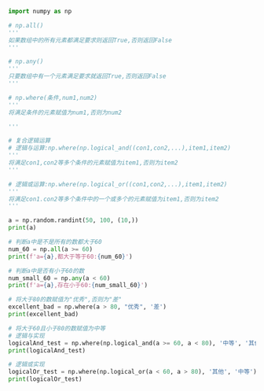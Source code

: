 
<BlogInfo title="28.通用判断函数" author="白日梦想猿" pv=0 read_times=0 pre_cost_time=0分46秒 category="numpy学习" tag_list="['numpy学习']" create_time="2021.08.23 09:20:11" update_time="2021.08.23 09:44:34" />

```python
import numpy as np

# np.all()
'''
如果数组中的所有元素都满足要求则返回True,否则返回False
'''

# np.any()
'''
只要数组中有一个元素满足要求就返回True,否则返回False
'''

# np.where(条件,num1,num2)
'''
将满足条件的元素赋值为num1,否则为num2

'''

# 复合逻辑运算
# 逻辑与运算:np.where(np.logical_and((con1,con2,...),item1,item2)
'''
将满足con1,con2等多个条件的元素赋值为item1,否则为item2
'''

# 逻辑或运算:np.where(np.logical_or((con1,con2,...),item1,item2)
'''
将满足con1.con2等多个条件中的一个或多个的元素赋值为item1,否则为item2
'''

a = np.random.randint(50, 100, (10,))
print(a)

# 判断a中是不是所有的数都大于60
num_60 = np.all(a >= 60)
print(f'a={a},都大于等于60:{num_60}')

# 判断a中是否有小于60的数
num_small_60 = np.any(a < 60)
print(f'a={a},存在小于60:{num_small_60}')

# 将大于80的数赋值为"优秀",否则为"差"
excellent_bad = np.where(a > 80, "优秀", '差')
print(excellent_bad)

# 将大于60且小于80的数赋值为中等
# 逻辑与实现
logicalAnd_test = np.where(np.logical_and(a >= 60, a < 80), '中等', '其他')
print(logicalAnd_test)

# 逻辑或实现
logicalOr_test = np.where(np.logical_or(a < 60, a > 80), '其他', '中等')
print(logicalOr_test)

```
